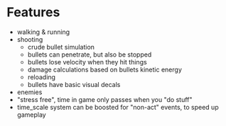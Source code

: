 # Features

- walking & running
- shooting
  - crude bullet simulation
  - bullets can penetrate, but also be stopped
  - bullets lose velocity when they hit things
  - damage calculations based on bullets kinetic energy
  - reloading
  - bullets have basic visual decals
- enemies
- "stress free", time in game only passes when you "do stuff"
- time_scale system can be boosted for "non-act" events, to speed up gameplay
